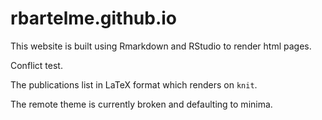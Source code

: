 # rbartelme.github.io

This website is built using Rmarkdown and RStudio to render html pages.

Conflict test.

The publications list in LaTeX format which renders on `knit`. 

The remote theme is currently broken and defaulting to minima.
